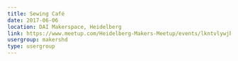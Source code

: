 ```yaml
---
title: Sewing Café
date: 2017-06-06
location: DAI Makerspace, Heidelberg
link: https://www.meetup.com/Heidelberg-Makers-Meetup/events/lkntvlywjbjb/
usergroup: makershd
type: usergroup
---
```

